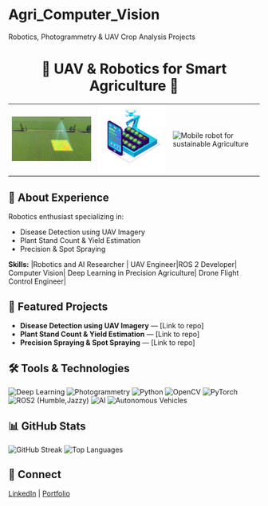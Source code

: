 # Agri_Computer_Vision
Robotics, Photogrammetry &amp; UAV Crop Analysis Projects
<div align="center">
  <h1>🌾 UAV & Robotics for Smart Agriculture 🌾</h1>
  <table>
    <tr>
      <td>
        <img src="Computer_vision.gif" alt="Drone scanning crops" width="350"/>
      </td>
      <td>
        <img src="Drone.gif" alt="Smart and Sustainable Agriculture" width="300"/>
      </td>
      <td>
        <img src="Mobile.gif" alt="Mobile robot for sustainable Agriculture" width="300"/>
      </td>
    </tr>
  </table>
</div>

## 👋 About Experience
Robotics enthusiast specializing in:
- Disease Detection using UAV Imagery
- Plant Stand Count & Yield Estimation
- Precision & Spot Spraying

**Skills:** |Robotics and AI Researcher | UAV Engineer|ROS 2 Developer| Computer Vision| Deep Learning in Precision Agriculture| Drone Flight Control Engineer|

## 🚀 Featured Projects
- **Disease Detection using UAV Imagery** — [Link to repo]
- **Plant Stand Count & Yield Estimation** — [Link to repo]
- **Precision Spraying & Spot Spraying** — [Link to repo]

## 🛠️ Tools & Technologies
![Deep Learning](https://img.shields.io/badge/Deep%20Learning-FF6F00?style=for-the-badge)
![Photogrammetry](https://img.shields.io/badge/Photogrammetry-0078D4?style=for-the-badge)
![Python](https://img.shields.io/badge/Python-3670A0?style=for-the-badge&logo=python&logoColor=ffdd54)
![OpenCV](https://img.shields.io/badge/OpenCV-5C3EE8?style=for-the-badge&logo=opencv&logoColor=white)
![PyTorch](https://img.shields.io/badge/PyTorch-EE4C2C?style=for-the-badge&logo=pytorch&logoColor=white)
![ROS2 (Humble,Jazzy)](https://img.shields.io/badge/ROS_2_(Humble_Jazzy)-22314E?style=for-the-badge&logo=ros&logoColor=white)
![AI](https://img.shields.io/badge/Artificial%20Intelligence-22223B?style=for-the-badge)
![Autonomous Vehicles](https://img.shields.io/badge/Autonomous%20Vehicles-0A192F?style=for-the-badge)

## 📊 GitHub Stats
![GitHub Streak](https://github-readme-streak-stats.herokuapp.com/?user=YOUR_USERNAME)
![Top Languages](https://github-readme-stats.vercel.app/api/top-langs/?username=YOUR_USERNAME&layout=compact)

## 🔗 Connect
[LinkedIn](https://www.linkedin.com/in/anwar-iqbal59/) | [Portfolio](your-link)

